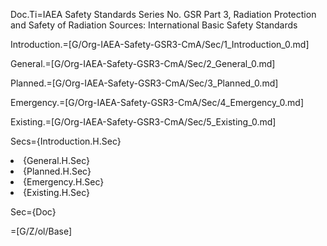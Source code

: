 Doc.Ti=IAEA Safety Standards Series No. GSR Part 3, Radiation Protection and Safety of Radiation Sources: International Basic Safety Standards 

Introduction.=[G/Org-IAEA-Safety-GSR3-CmA/Sec/1_Introduction_0.md]

General.=[G/Org-IAEA-Safety-GSR3-CmA/Sec/2_General_0.md]

Planned.=[G/Org-IAEA-Safety-GSR3-CmA/Sec/3_Planned_0.md]

Emergency.=[G/Org-IAEA-Safety-GSR3-CmA/Sec/4_Emergency_0.md]

Existing.=[G/Org-IAEA-Safety-GSR3-CmA/Sec/5_Existing_0.md]

Secs={Introduction.H.Sec}<li>{General.H.Sec}<li>{Planned.H.Sec}<li>{Emergency.H.Sec}<li>{Existing.H.Sec}

Sec={Doc}

=[G/Z/ol/Base]